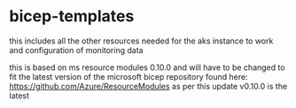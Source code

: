 # bicep-templates
this includes all the other resources needed for the aks instance to work and configuration of monitoring data

this is based on ms resource modules 0.10.0 and will have to be changed to fit the latest version of the microsoft bicep repository found here: https://github.com/Azure/ResourceModules
as per this update v0.10.0 is the latest
